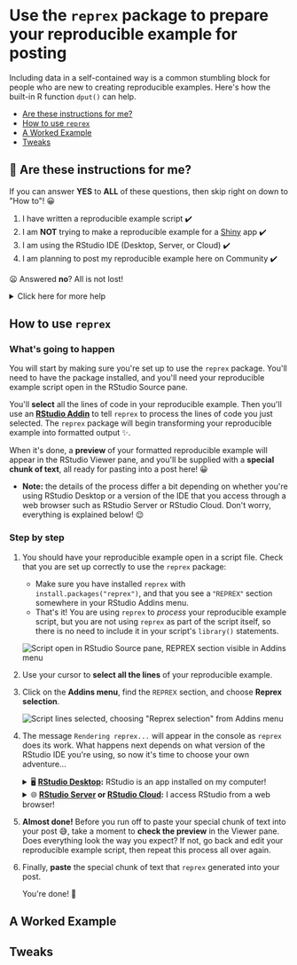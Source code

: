 [tips-code]: https://github.com/jcblum/community-faqs/blob/master/code-formatting_6246.md
[reprex]: reprex.md
[newbie]: reprex_newbie.md
[package]: reprex_package.md
[install]: reprex_install-packages.md
[shiny-cloud]: reprex_shiny_cloud.md
[data]: reprexdata_advanced.md
[dput]: reprexdata_dput.md
[datapasta]: reprexdata_datapasta.md
[readr]: reprexdata_readr.md
[remote]: reprexdata_remote.md

# Use the `reprex` package to prepare your reproducible example for posting

Including data in a self-contained way is a common stumbling block for people who are new to creating reproducible examples. Here's how the built-in R function `dput()` can help.

- [Are these instructions for me?](#heading--rightchoice)   
- [How to use `reprex`](#heading--howto)
- [A Worked Example](#heading--example)
- [Tweaks](#heading--tweaks)

<h2 id="heading--rightchoice">🛑 Are these instructions for me?</h2>

If you can answer **YES** to **ALL** of these questions, then skip right on down to "How to"! :grinning:

1. I have written a reproducible example script :heavy_check_mark:
2. I am **NOT** trying to make a reproducible example for a [Shiny](https://shiny.rstudio.com) app :heavy_check_mark:
3. I am using the RStudio IDE (Desktop, Server, or Cloud) :heavy_check_mark:
4. I am planning to post my reproducible example here on Community :heavy_check_mark:

:frowning: Answered **no**? All is not lost!

<details>
<summary>Click here for more help</summary>

1. :sweat_smile: I haven't written my reproducible example yet!
   - Unfortunately, `reprex` can't write your reproducible example for you (that would _really_ be magic! :woman_mage:). If you're looking for guidance on what goes into a good reproducible example, start here: [Beginner's guide to reproducible examples][newbie]

2. :sparkles: I'm making a [Shiny](https://shiny.rstudio.com) reproducible example!
   - The `reprex` package functions don't work on Shiny apps. For guidance on how to prepare a Shiny reproducible example, start here: [SHINY GUIDANCE]().

3. :thinking: I'm not using the RStudio IDE.
   - These instructions show you how to use an [RStudio Addin](https://rstudio.github.io/rstudioaddins/) to process a reproducible example using the `reprex` package. But that's certainly not the only way to use `reprex`! If you're working in another code editor, try the [clipboard-based instructions from the `reprex` package documentation](https://reprex.tidyverse.org/index.html#usage).

4. :nerd_face: I'm planning to post my reproducible example somewhere else.
   - If you're posting in a [GitHub](https://github.com) issue or on [StackOverflow](https://stackoverflow.com), then you're in luck! :grinning: The instructions here will work just fine for you, because all these sites use the same [CommonMark](https://commonmark.org/) formatting conventions.
   - If you want some other type of output, take a look at the `reprex` package's different ["venue" options](https://reprex.tidyverse.org/reference/reprex.html#arguments). You can then adapt these instructions by choosing the "Render reprex…" RStudio Addin (instead of the "Render selection" Addin), which lets you change the venue before rendering begins.

</details>

<h2 id='heading--howto'>How to use <code>reprex</code></h2>

### What's going to happen

You will start by making sure you're set up to use the `reprex` package. You'll need to have the package installed, and you'll need your reproducible example script open in the RStudio Source pane. 

You'll **select** all the lines of code in your reproducible example. Then you'll use an **[RStudio Addin](http://rstudio.github.io/rstudioaddins/)** to tell `reprex` to process the lines of code you just selected. The `reprex` package will begin transforming your reproducible example into formatted output :sparkles:.

When it's done, a **preview** of your formatted reproducible example will appear in the RStudio Viewer pane, and you'll be supplied with a **special chunk of text**, all ready for pasting into a post here! :grinning:

- **Note:** the details of the process differ a bit depending on whether you're using RStudio Desktop or a version of the IDE that you access through a web browser such as RStudio Server or RStudio Cloud. Don't worry, everything is explained below! :relieved:

### Step by step

1. You should have your reproducible example open in a script file. Check that you are set up correctly to use the `reprex` package:
	- Make sure you have installed  `reprex` with `install.packages("reprex")`, and that you see a <span style="font-size:smaller">"REPREX"</span> section somewhere in your RStudio Addins menu.
	- That's it! You are using `reprex` to _process_ your reproducible example script, but you are not using `reprex` as part of the script itself, so there is no need to include it in your script's `library()` statements.

   ![Script open in RStudio Source pane, REPREX section visible in Addins menu]()

2. Use your cursor to **select all the lines** of your reproducible example.

3. Click on the **Addins menu**, find the <small>REPREX</small> section, and choose **Reprex selection**.

   ![Script lines selected, choosing "Reprex selection" from Addins menu]()

4. The message `Rendering reprex...` will appear in the console as `reprex` does its work. What happens next depends on what version of the RStudio IDE you're using, so now it's time to choose your own adventure…

   <details>
   <summary>🖥 <strong><a href = "https://rstudio.com/products/rstudio/ #rstudio-desktop">RStudio Desktop</a>:</strong> RStudio is an app  installed on my computer!</summary>
 
    - A lovely **preview** of the formatted output `reprex` has prepared  will appear in the Viewer pane :nail_care:. (This is just for looking  at! Don't try to copy and paste the preview)
    - A second message will appear in the console: `Rendered reprex is on  the clipboard.` :astonished:
         
       This means that an invisible, **special chunk of text** that  `reprex` produced *has already been copied* to your computer's clipboard behind the scenes  :woman_mage:. If you put your cursor just about anywhere (in any app!) and choose **Paste**, the special chunk of text will be inserted right there :sparkles:. 
       
       If you paste the special chunk of text into a post on this site, then it will produce formatted code that looks just like the preview :grinning:! 
   </details>

   <details>
   <summary>🌐 <strong><a href="https://rstudio.com/products/rstudio/#rstudio-server">RStudio Server</a> or <a href="https://rstudio.cloud/">RStudio Cloud</a>:</strong> I access RStudio from a web browser!</summary>

    - A lovely **preview** of the formatted output `reprex` has prepared  will appear in the Viewer pane :nail_care:. (This is just for looking  at! Don't try to copy and paste the preview)
    - A new message will appear in the console that looks something like:
      
       ```
       Unable to put result on the clipboard. How to get it:
         * Capture what `reprex()` returns.
         * Consult the output file. Control via `outfile` argument.
       Path to `outfile`:
         * /tmp/RtmpAPrrX7/reprexf7309e7776/reprex_reprex.md
       Open the output file for manual copy?
       1: yes
       2: no

       Selection:
       ```
      
      Huh!? :dizzy_face: What's happening is that `reprex` would like to magically copy a **special chunk of text** that it has produced onto your computer's clipboard. But since RStudio is running on a remote server and not on your computer, `reprex` doesn't have any way of accessing your computer's clipboard :worried:. But `reprex` is pretty smart, so (among other things) it's offering to open a window and let you do the copying yourself :relieved:.

    - **Type** `1` next to `Selection:` and press <kbd>Return</kbd> (or <kbd>Enter</kbd>).
      
      A window will appear, containing something that looks like your reproducible example, but with some extra stuff at the top and bottom (and probably some extra lines in the middle). This is the **special chunk of text** that `reprex` produced!
    
    - **Select** **ALL** of the text in the window and **copy** it. Make sure you don't miss the very top or very bottom lines!
    - Click the <kbd><strong>Cancel</strong></kbd> button at the bottom of the window (this might seem odd, but clicking <kbd>Save</kbd> doesn't really do anything here).
       
       If you now paste the special chunk of text you just copied into a post on this site, it will produce formatted code that looks just like the preview :grinning:!
   </details>

5. **Almost done!** Before you run off to paste your special chunk of text into your post :sweat_smile:, take a moment to **check the preview** in the Viewer pane. Does everything look the way you expect? If not, go back and edit your reproducible example script, then repeat this process all over again.

6. Finally, **paste** the special chunk of text that `reprex` generated into your post.

   You're done! :tada:

<h2 id='heading--example'>A Worked Example</h2>

<h2 id='heading--tweaks'>Tweaks</h2>